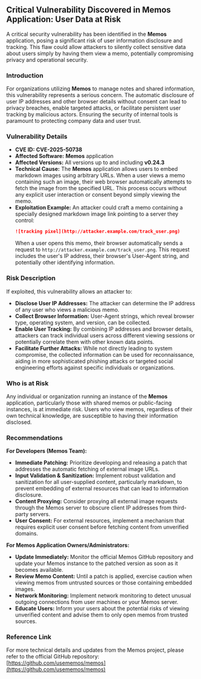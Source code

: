 ## Critical Vulnerability Discovered in Memos Application: User Data at Risk

A critical security vulnerability has been identified in the **Memos** application, posing a significant risk of user information disclosure and tracking. This flaw could allow attackers to silently collect sensitive data about users simply by having them view a memo, potentially compromising privacy and operational security.

### Introduction

For organizations utilizing **Memos** to manage notes and shared information, this vulnerability represents a serious concern. The automatic disclosure of user IP addresses and other browser details without consent can lead to privacy breaches, enable targeted attacks, or facilitate persistent user tracking by malicious actors. Ensuring the security of internal tools is paramount to protecting company data and user trust.

### Vulnerability Details

*   **CVE ID:** **CVE-2025-50738**
*   **Affected Software:** **Memos** application
*   **Affected Versions:** All versions up to and including **v0.24.3**
*   **Technical Cause:** The **Memos** application allows users to embed markdown images using arbitrary URLs. When a user views a memo containing such an image, their web browser automatically attempts to fetch the image from the specified URL. This process occurs without any explicit user interaction or consent beyond simply viewing the memo.
*   **Exploitation Example:** An attacker could craft a memo containing a specially designed markdown image link pointing to a server they control:
    ```markdown
    ![tracking pixel](http://attacker.example.com/track_user.png)
    ```
    When a user opens this memo, their browser automatically sends a request to `http://attacker.example.com/track_user.png`. This request includes the user's IP address, their browser's User-Agent string, and potentially other identifying information.

### Risk Description

If exploited, this vulnerability allows an attacker to:

*   **Disclose User IP Addresses:** The attacker can determine the IP address of any user who views a malicious memo.
*   **Collect Browser Information:** User-Agent strings, which reveal browser type, operating system, and version, can be collected.
*   **Enable User Tracking:** By combining IP addresses and browser details, attackers can track individual users across different viewing sessions or potentially correlate them with other known data points.
*   **Facilitate Further Attacks:** While not directly leading to system compromise, the collected information can be used for reconnaissance, aiding in more sophisticated phishing attacks or targeted social engineering efforts against specific individuals or organizations.

### Who is at Risk

Any individual or organization running an instance of the **Memos** application, particularly those with shared memos or public-facing instances, is at immediate risk. Users who view memos, regardless of their own technical knowledge, are susceptible to having their information disclosed.

### Recommendations

**For Developers (Memos Team):**
*   **Immediate Patching:** Prioritize developing and releasing a patch that addresses the automatic fetching of external image URLs.
*   **Input Validation & Sanitization:** Implement robust validation and sanitization for all user-supplied content, particularly markdown, to prevent embedding of external resources that can lead to information disclosure.
*   **Content Proxying:** Consider proxying all external image requests through the Memos server to obscure client IP addresses from third-party servers.
*   **User Consent:** For external resources, implement a mechanism that requires explicit user consent before fetching content from unverified domains.

**For Memos Application Owners/Administrators:**
*   **Update Immediately:** Monitor the official Memos GitHub repository and update your Memos instance to the patched version as soon as it becomes available.
*   **Review Memo Content:** Until a patch is applied, exercise caution when viewing memos from untrusted sources or those containing embedded images.
*   **Network Monitoring:** Implement network monitoring to detect unusual outgoing connections from user machines or your Memos server.
*   **Educate Users:** Inform your users about the potential risks of viewing unverified content and advise them to only open memos from trusted sources.

### Reference Link

For more technical details and updates from the Memos project, please refer to the official GitHub repository:
[https://github.com/usememos/memos](https://github.com/usememos/memos)